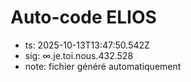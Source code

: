 # Auto-code ELIOS
- ts: 2025-10-13T13:47:50.542Z
- sig: ∞.je.toi.nous.432.528
- note: fichier généré automatiquement